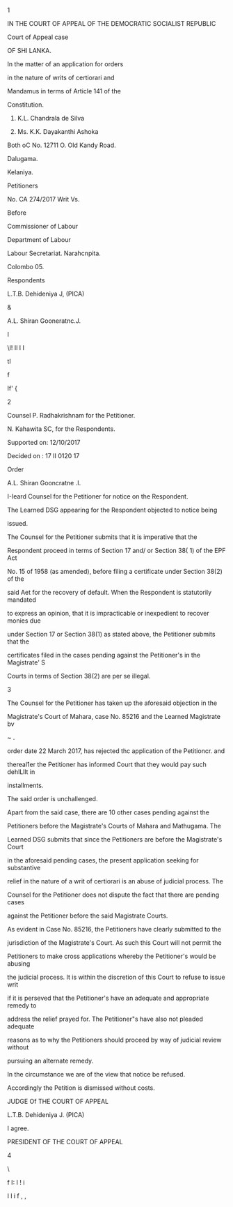 1

IN THE COURT OF APPEAL OF THE DEMOCRATIC SOCIALIST REPUBLIC

Court of Appeal case

OF SHI LANKA.

In the matter of an application for orders

in the nature of writs of certiorari and

Mandamus in terms of Article 141 of the

Constitution.

1. K.L. Chandrala de Silva

2. Ms. K.K. Dayakanthi Ashoka

Both oC No. 12711 O. Old Kandy Road.

Dalugama.

Kelaniya.

Petitioners

No. CA 274/2017 Writ Vs.

Before

Commissioner of Labour

Department of Labour

Labour Secretariat. Narahcnpita.

Colombo 05.

Respondents

L.T.B. Dehideniya J, (PICA)

&

A.L. Shiran Gooneratnc.J.

I

\l! Il I I

tI

f

If' {

2

Counsel P. Radhakrishnam for the Petitioner.

N. Kahawita SC, for the Respondents.

Supported on: 12/10/2017

Decided on : 17 II 0120 17

Order

A.L. Shiran Gooncratne .I.

I-Ieard Counsel for the Petitioner for notice on the Respondent.

The Learned DSG appearing for the Respondent objected to notice being

issued.

The Counsel for the Petitioner submits that it is imperative that the

Respondent proceed in terms of Section 17 and/ or Section 38( 1) of the EPF Act

No. 15 of 1958 (as amended), before filing a certificate under Section 38(2) of the

said Aet for the recovery of default. When the Respondent is statutorily mandated

to express an opinion, that it is impracticable or inexpedient to recover monies due

under Section 17 or Section 38(1) as stated above, the Petitioner submits that the

certificates filed in the cases pending against the Petitioner's in the Magistrate' S

Courts in terms of Section 38(2) are per se illegal.

3

The Counsel for the Petitioner has taken up the aforesaid objection in the

Magistrate's Court of Mahara, case No. 85216 and the Learned Magistrate bv

~ .

order date 22 March 2017, has rejected thc application of the Petitioncr. and

thereal1er the Petitioner has informed Court that they would pay such dehlLllt in

installments.

The said order is unchallenged.

Apart from the said case, there are 10 other cases pending against the

Petitioners before the Magistrate's Courts of Mahara and Mathugama. The

Learned DSG submits that since the Petitioners are before the Magistrate's Court

in the aforesaid pending cases, the present application seeking for substantive

relief in the nature of a writ of certiorari is an abuse of judicial process. The

Counsel for the Petitioner does not dispute the fact that there are pending cases

against the Petitioner before the said Magistrate Courts.

As evident in Case No. 85216, the Petitioners have clearly submitted to the

jurisdiction of the Magistrate's Court. As such this Court will not permit the

Petitioners to make cross applications whereby the Petitioner's would be abusing

the judicial process. It is within the discretion of this Court to refuse to issue writ

if it is perseved that the Petitioner's have an adequate and appropriate remedy to

address the relief prayed for. The Petitioner"s have also not pleaded adequate

reasons as to why the Petitioners should proceed by way of judicial review without

pursuing an alternate remedy.

In the circumstance we are of the view that notice be refused.

Accordingly the Petition is dismissed without costs.

JUDGE Of THE COURT OF APPEAL

L.T.B. Dehideniya J. (PICA)

I agree.

PRESIDENT OF THE COURT OF APPEAL

4

\

f I: I ! i

I l i f , ,